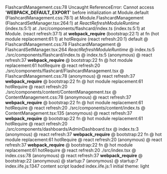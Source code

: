 FlashcardManagement.css:78 
 Uncaught ReferenceError: Cannot access '__WEBPACK_DEFAULT_EXPORT__' before initialization
    at Module.default (FlashcardManagement.css:78:1)
    at Module.FlashcardManagement (FlashcardSetManager.tsx:264:1)
    at $ReactRefreshModuleRuntime$ (index.ts:5:1)
    at ./src/components/flashcard/index.ts (index.ts:5:1)
    at Module.<anonymous> (react refresh:37:1)
    at __webpack_require__ (bootstrap:22:1)
    at fn (hot module replacement:61:1)
    at hotRequire (react refresh:20:1)
default	@	FlashcardManagement.css:78
FlashcardManagement	@	FlashcardSetManager.tsx:264
$ReactRefreshModuleRuntime$	@	index.ts:5
./src/components/flashcard/index.ts	@	index.ts:5
(anonymous)	@	react refresh:37
__webpack_require__	@	bootstrap:22
fn	@	hot module replacement:61
hotRequire	@	react refresh:20
./src/components/flashcard/FlashcardManagement.tsx	@	FlashcardManagement.css:78
(anonymous)	@	react refresh:37
__webpack_require__	@	bootstrap:22
fn	@	hot module replacement:61
hotRequire	@	react refresh:20
./src/components/content/ContentManagement.tsx	@	ContentManagement.css:78
(anonymous)	@	react refresh:37
__webpack_require__	@	bootstrap:22
fn	@	hot module replacement:61
hotRequire	@	react refresh:20
./src/components/content/index.ts	@	ContentManagement.tsx:135
(anonymous)	@	react refresh:37
__webpack_require__	@	bootstrap:22
fn	@	hot module replacement:61
hotRequire	@	react refresh:20
./src/components/dashboards/AdminDashboard.tsx	@	index.ts:3
(anonymous)	@	react refresh:37
__webpack_require__	@	bootstrap:22
fn	@	hot module replacement:61
hotRequire	@	react refresh:20
(anonymous)	@	react refresh:37
__webpack_require__	@	bootstrap:22
fn	@	hot module replacement:61
hotRequire	@	react refresh:20
./src/index.tsx	@	index.css:78
(anonymous)	@	react refresh:37
__webpack_require__	@	bootstrap:22
(anonymous)	@	startup:7
(anonymous)	@	startup:7
index.iife.js:1347 content script loaded
index.iife.js:1 initial theme: light